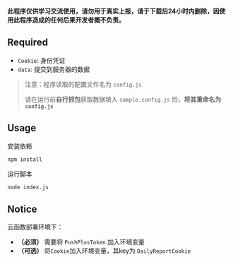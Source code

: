 **此程序仅供学习交流使用，请勿用于真实上报，请于下载后24小时内删除，因使用此程序造成的任何后果开发者概不负责。**

## Required

* `Cookie`: 身份凭证
* `data`: 提交到服务器的数据

> 注意：程序读取的配置文件名为 `config.js`
> 
> 请在运行前**自行抓包**获取数据填入 `sample.config.js` 后，**将其重命名为 `config.js`**

## Usage

安装依赖

```sh
npm install
```

运行脚本

```sh
node index.js
```

## Notice

云函数部署环境下：

* **（必须）** 需要将 `PushPlusToken` 加入环境变量
* **（可选）** 将`Cookie`加入环境变量，其key为 `DailyReportCookie`
